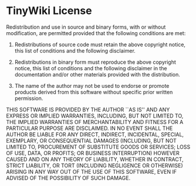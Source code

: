 # TinyWiki License

Redistribution and use in source and binary forms, with or without
modification, are permitted provided that the following conditions are
met:

1. Redistributions of source code must retain the above copyright
    notice, this list of conditions and the following disclaimer. 
2. Redistributions in binary form must reproduce the above copyright
    notice, this list of conditions and the following disclaimer in
    the documentation and/or other materials provided with the
    distribution.  
    
3. The name of the author may not be used to
    endorse or promote products derived from this software without
    specific prior written permission.

THIS SOFTWARE IS PROVIDED BY THE AUTHOR ``AS IS'' AND ANY EXPRESS OR
IMPLIED WARRANTIES, INCLUDING, BUT NOT LIMITED TO, THE IMPLIED
WARRANTIES OF MERCHANTABILITY AND FITNESS FOR A PARTICULAR PURPOSE ARE
DISCLAIMED. IN NO EVENT SHALL THE AUTHOR BE LIABLE FOR ANY DIRECT,
INDIRECT, INCIDENTAL, SPECIAL, EXEMPLARY, OR CONSEQUENTIAL DAMAGES
(INCLUDING, BUT NOT LIMITED TO, PROCUREMENT OF SUBSTITUTE GOODS OR
SERVICES; LOSS OF USE, DATA, OR PROFITS; OR BUSINESS INTERRUPTION)
HOWEVER CAUSED AND ON ANY THEORY OF LIABILITY, WHETHER IN CONTRACT,
STRICT LIABILITY, OR TORT (INCLUDING NEGLIGENCE OR OTHERWISE) ARISING
IN ANY WAY OUT OF THE USE OF THIS SOFTWARE, EVEN IF ADVISED OF THE
POSSIBILITY OF SUCH DAMAGE. 
